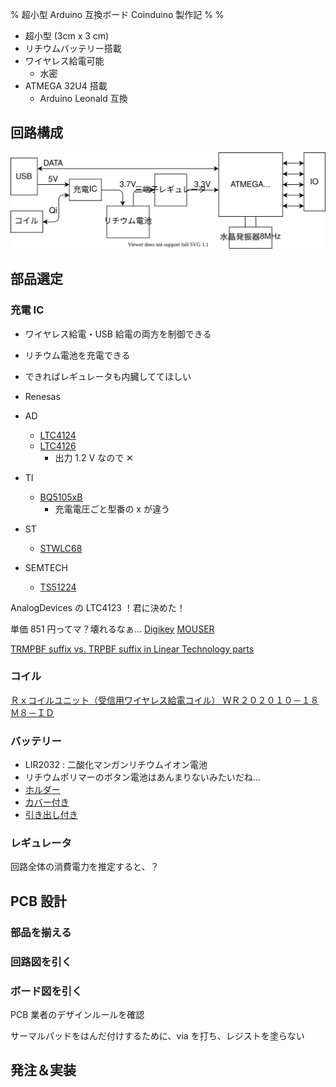 % 超小型 Arduino 互換ボード Coinduino 製作記
%
%

- 超小型 (3cm x 3 cm)
- リチウムバッテリー搭載
- ワイヤレス給電可能
  - 水密
- ATMEGA 32U4 搭載
  - Arduino Leonald 互換

## 回路構成

![](./img/about.dio.svg)

## 部品選定

### 充電 IC

- ワイヤレス給電・USB 給電の両方を制御できる
- リチウム電池を充電できる
- できればレギュレータも内臓しててほしい

- Renesas
- AD
  - [LTC4124](https://www.analog.com/en/products/LTC4124.html)
  - [LTC4126](https://www.analog.com/en/products/ltc4126.html)
    - 出力 1.2 V なので ✕
- TI
  - [BQ5105xB](https://www.tij.co.jp/product/jp/BQ51050B)
    - 充電電圧ごと型番の x が違う
- ST
  - [STWLC68](https://www.st.com/ja/power-management/stwlc68.html)
- SEMTECH
  - [TS51224](https://www.semtech.com/products/wireless-charging/linkcharge-ics/ts51224)

AnalogDevices の LTC4123 ！君に決めた！

単価 851 円ってマ？壊れるなぁ…
[Digikey](https://www.digikey.jp/ja/products/detail/analog-devices-inc/LTC4124EV-TRMPBF/9990337)
[MOUSER](https://www.mouser.jp/ProductDetail/Analog-Devices/LTC4124EVTRMPBF?qs=l4Gc20tDgJL6kEUp5cxquQ%3D%3D)

[TRMPBF suffix vs. TRPBF suffix in Linear Technology parts](https://forum.digikey.com/t/trmpbf-suffix-vs-trpbf-suffix-in-linear-technology-parts/218)

### コイル

[Ｒｘコイルユニット（受信用ワイヤレス給電コイル） ＷＲ２０２０１０－１８Ｍ８－ＩＤ](https://akizukidenshi.com/catalog/g/gP-15174/)

### バッテリー

- LIR2032 : 二酸化マンガンリチウムイオン電池
- リチウムポリマーのボタン電池はあんまりないみたいだね…
- [ホルダー](https://akizukidenshi.com/catalog/g/gP-06925/)
- [カバー付き](https://akizukidenshi.com/catalog/g/gP-12908/)
- [引き出し付き](https://akizukidenshi.com/catalog/g/gP-12893/)

### レギュレータ

回路全体の消費電力を推定すると、？

## PCB 設計

### 部品を揃える

### 回路図を引く

### ボード図を引く

PCB 業者のデザインルールを確認

サーマルパッドをはんだ付けするために、via を打ち、レジストを塗らない

## 発注＆実装
